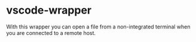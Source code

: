# vscode-wrapper
With this wrapper you can open a file from a non-integrated terminal when you are connected to a remote host.
